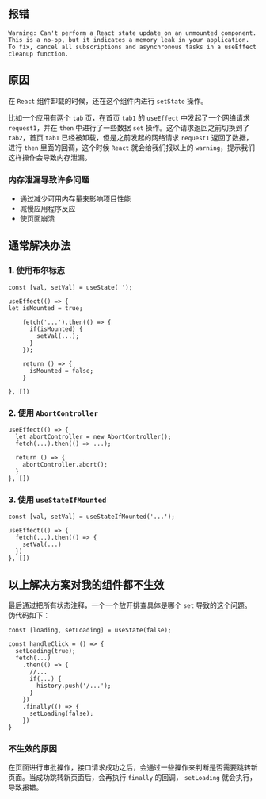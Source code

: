 ## 报错

```
Warning: Can't perform a React state update on an unmounted component. This is a no-op, but it indicates a memory leak in your application. To fix, cancel all subscriptions and asynchronous tasks in a useEffect cleanup function.
```

## 原因

在 `React` 组件卸载的时候，还在这个组件内进行 `setState` 操作。

比如一个应用有两个 `tab` 页，在首页 `tab1` 的 `useEffect` 中发起了一个网络请求 `request1`，并在 `then` 中进行了一些数据 `set` 操作。这个请求返回之前切换到了 `tab2`，首页 `tab1` 已经被卸载，但是之前发起的网络请求 `request1` 返回了数据，进行 `then` 里面的回调，这个时候 `React` 就会给我们报以上的 `warning`，提示我们这样操作会导致内存泄漏。

### 内存泄漏导致许多问题

- 通过减少可用内存量来影响项目性能
- 减慢应用程序反应
- 使页面崩溃

## 通常解决办法

### 1. 使用布尔标志

```
const [val, setVal] = useState('');

useEffect(() => {
let isMounted = true;

    fetch('...').then(() => {
      if(isMounted) {
        setVal(...);
      }
    });

    return () => {
      isMounted = false;
    }

}, [])
```

### 2. 使用 `AbortController`

```
useEffect(() => {
  let abortController = new AbortController();
  fetch(...).then(() => ...);

  return () => {
    abortController.abort();
  }
}, [])
```

### 3. 使用 `useStateIfMounted`

```
const [val, setVal] = useStateIfMounted('...');

useEffect(() => {
  fetch(...).then(() => {
    setVal(...)
  })
}, [])
```

## 以上解决方案对我的组件都不生效

最后通过把所有状态注释，一个一个放开排查具体是哪个 `set` 导致的这个问题。伪代码如下：

```
const [loading, setLoading] = useState(false);

const handleClick = () => {
  setLoading(true);
  fetch(...)
    .then(() => {
      //...
      if(...) {
        history.push('/...');
      }
    })
    .finally(() => {
      setLoading(false);
    })
}
```

### 不生效的原因

在页面进行审批操作，接口请求成功之后，会通过一些操作来判断是否需要跳转新页面。当成功跳转新页面后，会再执行 `finally` 的回调， `setLoading` 就会执行，导致报错。
